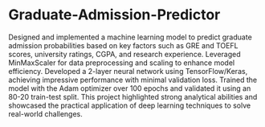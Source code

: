 # Graduate-Admission-Predictor
Designed and implemented a machine learning model to predict graduate admission probabilities based on key factors such as GRE and TOEFL scores, university ratings, CGPA, and research experience. Leveraged MinMaxScaler for data preprocessing and scaling to enhance model efficiency. Developed a 2-layer neural network using TensorFlow/Keras, achieving impressive performance with minimal validation loss. Trained the model with the Adam optimizer over 100 epochs and validated it using an 80-20 train-test split. This project highlighted strong analytical abilities and showcased the practical application of deep learning techniques to solve real-world challenges.

